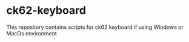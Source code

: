 # ck62-keyboard
This repository contains scripts for ck62 keyboard if using Windows or MacOs environment
